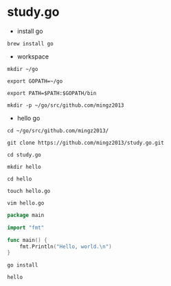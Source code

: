 # study.go



- install go

`brew install go`

- workspace

`mkdir ~/go`

`export GOPATH=~/go`

`export PATH=$PATH:$GOPATH/bin`

`mkdir -p ~/go/src/github.com/mingz2013`

- hello go

`cd ~/go/src/github.com/mingz2013/`

`git clone https://github.com/mingz2013/study.go.git`

`cd study.go`

`mkdir hello`

`cd hello`

`touch hello.go`

`vim hello.go`

```go
package main

import "fmt"

func main() {
	fmt.Println("Hello, world.\n")
}
```

`go install`

`hello`







